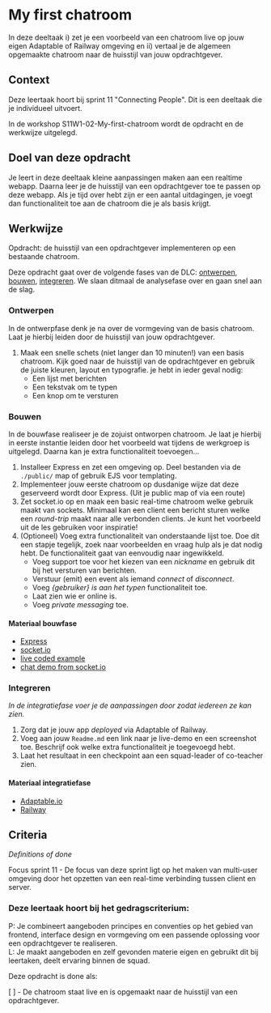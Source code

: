 # My first chatroom

In deze deeltaak i) zet je een voorbeeld van een chatroom live op jouw eigen Adaptable of Railway omgeving en ii) vertaal je de algemeen opgemaakte chatroom naar de huisstijl van jouw opdrachtgever.

## Context

Deze leertaak hoort bij sprint 11 "Connecting People". Dit is een deeltaak die je individueel uitvoert.

In de workshop S11W1-02-My-first-chatroom wordt de opdracht en de werkwijze uitgelegd.

## Doel van deze opdracht

Je leert in deze deeltaak kleine aanpassingen maken aan een realtime webapp. Daarna leer je de huisstijl van een opdrachtgever toe te passen op deze webapp. Als je tijd over hebt zijn er een aantal uitdagingen, je voegt dan functionaliteit toe aan de chatroom die je als basis krijgt.

## Werkwijze

Opdracht: de huisstijl van een opdrachtgever implementeren op een bestaande chatroom.

Deze opdracht gaat over de volgende fases van de DLC: [ontwerpen](#ontwerpen), [bouwen](#bouwen), [integreren](#integreren). We slaan ditmaal de analysefase over en gaan snel aan de slag.

### Ontwerpen

In de ontwerpfase denk je na over de vormgeving van de basis chatroom. Laat je hierbij leiden door de huisstijl van jouw opdrachtgever.

1. Maak een snelle schets (niet langer dan 10 minuten!) van een basis chatroom. Kijk goed naar de huisstijl van de opdrachtgever en gebruik de juiste kleuren, layout en typografie. je hebt in ieder geval nodig:
    - Een lijst met berichten
    - Een tekstvak om te typen
    - Een knop om te versturen

### Bouwen

In de bouwfase realiseer je de zojuist ontworpen chatroom. Je laat je hierbij in eerste instantie leiden door het voorbeeld wat tijdens de werkgroep is uitgelegd. Daarna kan je extra functionaliteit toevoegen…

1. Installeer Express en zet een omgeving op. Deel bestanden via de ```./public/``` map of gebruik EJS voor templating.
2. Implementeer jouw eerste chatroom op dusdanige wijze dat deze geserveerd wordt door Express. (Uit je public map of via een route)
3. Zet socket.io op en maak een basic real-time chatroom welke gebruik maakt van sockets. Minimaal kan een client een bericht sturen welke een *round-trip* maakt naar alle verbonden clients. Je kunt het voorbeeld uit de les gebruiken voor inspiratie!
5. (Optioneel) Voeg extra functionaliteit van onderstaande lijst toe. Doe dit een stapje tegelijk, zoek naar voorbeelden en vraag hulp als je dat nodig hebt. De functionaliteit gaat van eenvoudig naar ingewikkeld.
	- Voeg support toe voor het kiezen van een *nickname* en gebruik dit bij het versturen van berichten.
	- Verstuur (emit) een event als iemand *connect* of *disconnect*.
	- Voeg *{gebruiker} is aan het typen* functionaliteit toe.
	- Laat zien wie er online is.
	- Voeg *private messaging* toe.

#### Materiaal bouwfase

- [Express](https://expressjs.com/en/4x/api.html)
- [socket.io](https://socket.io/)
- [live coded example](https://github.com/ju5tu5/barebonechat)
- [chat demo from socket.io](https://socket.io/get-started/chat/)

### Integreren
*In de integratiefase voer je de aanpassingen door zodat iedereen ze kan zien.*

1. Zorg dat je jouw app *deployed* via Adaptable of Railway.
2. Voeg aan jouw ```Readme.md``` een link naar je live-demo en een screenshot toe. Beschrijf ook welke extra functionaliteit je toegevoegd hebt.
3. Laat het resultaat in een checkpoint aan een squad-leader of co-teacher zien.

#### Materiaal integratiefase

- [Adaptable.io](https://adaptable.io/)
- [Railway](https://railway.app/)

## Criteria
*Definitions of done*

Focus sprint 11 - De focus van deze sprint ligt op het maken van multi-user omgeving door het opzetten van een real-time verbinding tussen client en server. 

### Deze leertaak hoort bij het gedragscriterium:

P: Je combineert aangeboden principes en conventies op het gebied van frontend, interface design en vormgeving om een passende oplossing voor een opdrachtgever te realiseren.  
L: Je maakt aangeboden en zelf gevonden materie eigen en gebruikt dit bij leertaken, deelt ervaring binnen de squad.

Deze opdracht is done als:

[ ] - De chatroom staat live en is opgemaakt naar de huisstijl van een opdrachtgever.
